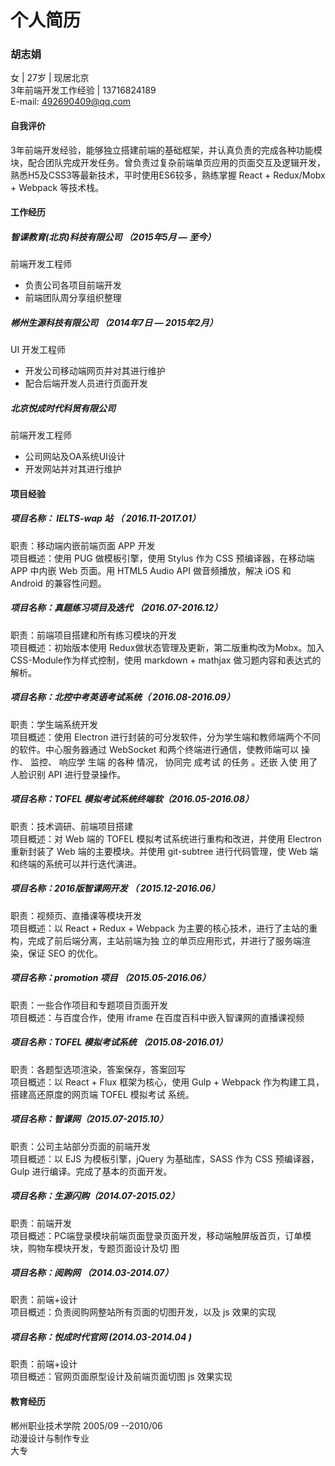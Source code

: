 # 个人简历
### 胡志娟
女 | 27岁 | 现居北京  
3年前端开发工作经验 | 13716824189  
E-mail: 492690409@qq.com  

#### 自我评价
3年前端开发经验，能够独立搭建前端的基础框架，并认真负责的完成各种功能模块，配合团队完成开发任务。曾负责过复杂前端单页应用的页面交互及逻辑开发，熟悉H5及CSS3等最新技术，平时使用ES6较多，熟练掌握 React + Redux/Mobx + Webpack 等技术栈。

#### 工作经历
##### 智课教育(北京)科技有限公司 （2015年5月 — 至今）
前端开发工程师
* 负责公司各项目前端开发
* 前端团队周分享组织整理

##### 郴州生源科技有限公司  （2014年7日 — 2015年2月）
UI 开发工程师
* 开发公司移动端网页并对其进行维护
* 配合后端开发人员进行页面开发

##### 北京悦成时代科贸有限公司
前端开发工程师
* 公司网站及OA系统UI设计
* 开发网站并对其进行维护

#### 项目经验

#####  项目名称： IELTS-wap 站 （ 2016.11-2017.01）
职责：移动端内嵌前端页面 APP 开发  
项目概述：使用 PUG 做模板引擎，使用 Stylus 作为 CSS 预编译器，在移动端 APP 中内嵌 Web 页面。用 HTML5 Audio API 做音频播放，解决 iOS 和 Android 的兼容性问题。

#####  项目名称：真题练习项目及迭代 （2016.07-2016.12）
职责：前端项目搭建和所有练习模块的开发  
项目概述：初始版本使用 Redux做状态管理及更新，第二版重构改为Mobx。加入CSS-Module作为样式控制，使用 markdown + mathjax 做习题内容和表达式的解析。

#####  项目名称：北控中考英语考试系统（ 2016.08-2016.09）
职责：学生端系统开发  
项目概述：使用 Electron 进行封装的可分发软件，分为学生端和教师端两个不同的软件。中心服务器通过 WebSocket 和两个终端进行通信，使教师端可以 操作、 监控、 响应学 生端 的各种 情况， 协同完 成考试 的任务 。还嵌 入使 用了人脸识别 API 进行登录操作。

#####  项目名称：TOFEL 模拟考试系统终端软（2016.05-2016.08）
职责：技术调研、前端项目搭建  
项目概述：对 Web 端的 TOFEL 模拟考试系统进行重构和改进，并使用 Electron 重新封装了 Web 端的主要模块。并使用 git-subtree 进行代码管理，使 Web 端和终端的系统可以并行迭代演进。

#####  项目名称：2016版智课网开发  （ 2015.12-2016.06）
职责：视频页、直播课等模块开发  
项目概述：以 React + Redux + Webpack 为主要的核心技术，进行了主站的重构，完成了前后端分离，主站前端为独 立的单页应用形式，并进行了服务端渲染，保证 SEO 的优化。

#####  项目名称：promotion 项目  （2015.05-2016.06）
职责：一些合作项目和专题项目页面开发  
项目概述：与百度合作，使用 iframe 在百度百科中嵌入智课网的直播课视频

#####  项目名称：TOFEL 模拟考试系统 （2015.08-2016.01）
职责：各题型选项渲染，答案保存，答案回写  
项目概述：以 React + Flux 框架为核心，使用 Gulp + Webpack 作为构建工具，搭建高还原度的网页端 TOFEL 模拟考试 系统。

#####  项目名称：智课网（2015.07-2015.10）
职责：公司主站部分页面的前端开发   
项目概述：以 EJS 为模板引擎，jQuery 为基础库，SASS 作为 CSS 预编译器，Gulp 进行编译。完成了基本的页面开发。

#####  项目名称：生源闪购（2014.07-2015.02）
职责：前端开发  
项目概述：PC端登录模块前端页面登录页面开发，移动端触屏版首页，订单模块，购物车模块开发，专题页面设计及切 图

#####  项目名称：阅购网 （2014.03-2014.07）
职责：前端+设计  
项目概述：负责阅购网整站所有页面的切图开发，以及 js 效果的实现

#####  项目名称：悦成时代官网  (2014.03-2014.04 )
职责：前端+设计  
项目概述：官网页面原型设计及前端页面切图 js 效果实现

#### 教育经历
郴州职业技术学院
2005/09 --2010/06   
动漫设计与制作专业   
大专
